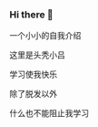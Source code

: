 ### Hi there 👋
一个小小的自我介绍

这里是头秃小吕

学习使我快乐

除了脱发以外

什么也不能阻止我学习




<!--一个自我介绍
**L-MuSo/L-MuSo** is a ✨ _special_ ✨ repository because its `README.md` (this file) appears on your GitHub profile.

Here are some ideas to get you started:

- 🔭 I’m currently working on ...
- 🌱 I’m currently learning ...
-  I’m looking to collaborate on ...
- 🤔 I’m looking for help with ...
- 💬 Ask me about ...
- 📫 How to reach me: ...
- 😄 Pronouns: ...
- ⚡ Fun fact: ...
-->
